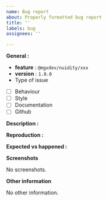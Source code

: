 ```yaml
---
name: Bug report
about: Properly formatted bug report
title: ''
labels: bug
assignees: ''

---
```


**General :**

- **feature** : `@mgxdev/nuidity/xxx`
- **version** : `1.0.0`
- Type of issue
<!-- Put an "x" inside of the corresponding boxes -->
  - [ ] Behaviour
  - [ ] Style
  - [ ] Documentation
  - [ ] Github

**Description :**

<!-- Describe the bug in details if you can -->

**Reproduction :**

<!-- Explain steps to reproduce the bug -->
<!-- If possible, reproduce it on tools like stackblitz -->

**Expected vs happened :**

<!-- Explain what you expected, and what you got instead -->

**Screenshots**

<!-- You can use "Windows + S" to create a screenshot, and paste it directly in here -->
No screenshots.

**Other information**

<!-- Other information you would like to include -->
No other information.
